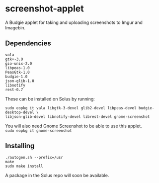 # screenshot-applet
A Budgie applet for taking and uploading screenshots to Imgur and Imagebin.

## Dependencies
```
vala
gtk+-3.0
gio-unix-2.0
libpeas-1.0
PeasGtk-1.0
budgie-1.0
json-glib-1.0
libnotify
rest-0.7
```

These can be installed on Solus by running:  
```
sudo eopkg it vala libgtk-3-devel glib2-devel libpeas-devel budgie-desktop-devel \
libjson-glib-devel libnotify-devel librest-devel gnome-screenshot
```

You will also need Gnome Screenshot to be able to use this applet.  
`sudo eopkg it gnome-screenshot`

## Installing
```
./autogen.sh --prefix=/usr
make
sudo make install
```

A package in the Solus repo will soon be available.
